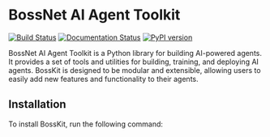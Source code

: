 # BossNet AI Agent Toolkit

[![Build Status](https://travis-ci.org/BossNet/bosskit.svg?branch=master)](https://travis-ci.org/BossNet/bosskit)
[![Documentation Status](https://readthedocs.org/projects/bosskit/badge/?version=latest)](https://bosskit.readthedocs.io/en/latest/?badge=latest)
[![PyPI version](https://badge.fury.io/py/bosskit.svg)](https://badge.fury.io/py/bosskit)

BossNet AI Agent Toolkit is a Python library for building AI-powered agents. It provides a set of tools and utilities for building, training, and deploying AI agents. BossKit is designed to be modular and extensible, allowing users to easily add new features and functionality to their agents.

## Installation

To install BossKit, run the following command:
